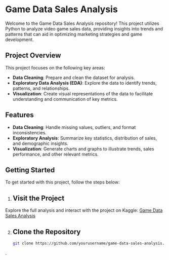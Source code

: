 # Game Data Sales Analysis

Welcome to the Game Data Sales Analysis repository! This project utilizes Python to analyze video game sales data, providing insights into trends and patterns that can aid in optimizing marketing strategies and game development.

## Project Overview

This project focuses on the following key areas:
- **Data Cleaning**: Prepare and clean the dataset for analysis.
- **Exploratory Data Analysis (EDA)**: Explore the data to identify trends, patterns, and relationships.
- **Visualization**: Create visual representations of the data to facilitate understanding and communication of key metrics.

## Features

- **Data Cleaning**: Handle missing values, outliers, and format inconsistencies.
- **Exploratory Analysis**: Summarize key statistics, distribution of sales, and demographic insights.
- **Visualization**: Generate charts and graphs to illustrate trends, sales performance, and other relevant metrics.

## Getting Started

To get started with this project, follow the steps below:

1. ## Visit the Project
Explore the full analysis and interact with the project on Kaggle: [Game Data Sales Analysis](https://www.kaggle.com/code/abdulrahmandarvesh/game-data-sales-analysis)

2. ## Clone the Repository

   ```bash
   git clone https://github.com/yourusername/game-data-sales-analysis.git
.
